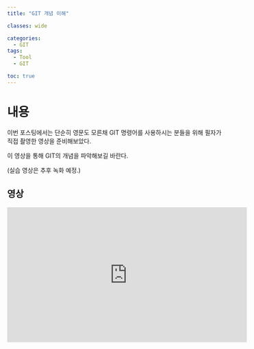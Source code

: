 ```yaml
---
title: "GIT 개념 이해"

classes: wide

categories:
  - GIT
tags:
  - Tool
  - GIT

toc: true
---
```


# 내용

이번 포스팅에서는 단순히 영문도 모른채 GIT 명령어를 사용하시는 분들을 위해 필자가 직접 촬영한 영상을 준비해보았다.

이 영상을 통해 GIT의 개념을 파악해보길 바란다.

(실습 영상은 추후 녹화 예정.)

## 영상

<iframe width="560" height="315" src="https://www.youtube.com/embed/UbrwxpPCzZQ" frameborder="0" allowfullscreen></iframe>